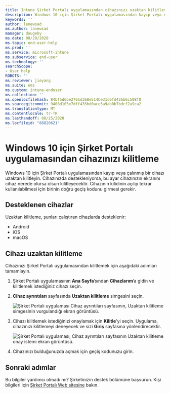 ```yaml
---
title: Intune Şirket Portalı uygulamasından cihazınızı uzaktan kilitleme
description: Windows 10 için Şirket Portalı uygulamasından kayıp veya çalınmış bir cihazı uzaktan kilitleme
keywords: ''
author: lenewsad
ms.author: lanewsad
manager: dougeby
ms.date: 08/20/2020
ms.topic: end-user-help
ms.prod: ''
ms.service: microsoft-intune
ms.subservice: end-user
ms.technology: ''
searchScope:
- User help
ROBOTS: ''
ms.reviewer: jieyang
ms.suite: ems
ms.custom: intune-enduser
ms.collection: ''
ms.openlocfilehash: 84bf5d6be2761d368e514be31c6fd426b6c508f0
ms.sourcegitcommit: 9408d103e7dff433bd0ace5a9ab8b7bdcf2a9ca2
ms.translationtype: MT
ms.contentlocale: tr-TR
ms.lasthandoff: 08/25/2020
ms.locfileid: "88820621"
---
```

# <a name="lock-your-device-from-the-company-portal-app-for-windows-10"></a>Windows 10 için Şirket Portalı uygulamasından cihazınızı kilitleme

Windows 10 için Şirket Portalı uygulamasından kayıp veya çalınmış bir cihazı uzaktan kilitleyin. Cihazınızda destekleniyorsa, bu ayar cihazınızın ekranını cihaz nerede olursa olsun kilitleyecektir. Cihazının kilidinin açılıp tekrar kullanılabilmesi için birinin doğru geçiş kodunu girmesi gerekir.

## <a name="supported-devices"></a>Desteklenen cihazlar

Uzaktan kilitleme, şunları çalıştıran cihazlarda desteklenir:  

* Android
* iOS
* macOS  
  
## <a name="remote-lock-device"></a>Cihazı uzaktan kilitleme
Cihazınızı Şirket Portalı uygulamasından kilitlemek için aşağıdaki adımları tamamlayın.  

1. Şirket Portalı uygulamasının **Ana Sayfa**’sından **Cihazlarım**’a gidin ve kilitlemek istediğiniz cihazı seçin.

2. **Cihaz ayrıntıları** sayfasında **Uzaktan kilitleme** simgesini seçin.  


   ![Şirket Portalı uygulaması Cihaz ayrıntıları sayfasının, Uzaktan kilitleme simgesinin vurgulandığı ekran görüntüsü.](./media/1804_remote_lock_Windows_CPapp_05.png)  

3. Cihazı kilitlemek istediğinizi onaylamak için **Kilitle**’yi seçin. Uygulama, cihazınızı kilitlemeyi deneyecek ve sizi **Giriş** sayfasına yönlendirecektir.  


   ![Şirket Portalı uygulaması, Cihaz ayrıntıları sayfasının Uzaktan kilitleme onay istemi ekran görüntüsü.](./media/1804_remote_lock_Windows_CPapp_06.png)  

4. Cihazınızı bulduğunuzda açmak için geçiş kodunuzu girin.  

## <a name="next-steps"></a>Sonraki adımlar

Bu bilgiler yardımcı olmadı mı? Şirketinizin destek bölümüne başvurun. Kişi bilgileri için [Şirket Portalı Web sitesine](https://go.microsoft.com/fwlink/?linkid=2010980) bakın.
